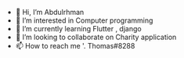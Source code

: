 - 👋 Hi, I’m Abdulrhman
- 👀 I’m interested in Computer programming
- 🌱 I’m currently learning Flutter , django
- 💞️ I’m looking to collaborate on Charity application
- 📫 How to reach me '.       Thomas#8288

<!---
7amota/7amota is a ✨ special ✨ repository because its `README.md` (this file) appears on your GitHub profile.
You can click the Preview link to take a look at your changes.
--->
